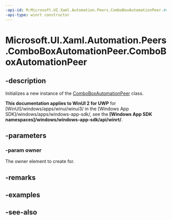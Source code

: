 ```yaml
---
-api-id: M:Microsoft.UI.Xaml.Automation.Peers.ComboBoxAutomationPeer.#ctor(Microsoft.UI.Xaml.Controls.ComboBox)
-api-type: winrt constructor
---
```


<!-- Method syntax
public ComboBoxAutomationPeer(Windows.UI.Xaml.Controls.ComboBox owner)
-->

# Microsoft.UI.Xaml.Automation.Peers.ComboBoxAutomationPeer.ComboBoxAutomationPeer

## -description
Initializes a new instance of the [ComboBoxAutomationPeer](comboboxautomationpeer.md) class.

**This documentation applies to WinUI 2 for UWP** for [WinUI]/windows/apps/winui/winui3/ in the [Windows App SDK]/windows/apps/windows-app-sdk/, see the **[Windows App SDK namespaces]/windows/windows-app-sdk/api/winrt/**.

## -parameters
### -param owner
The owner element to create for.

## -remarks

## -examples

## -see-also
